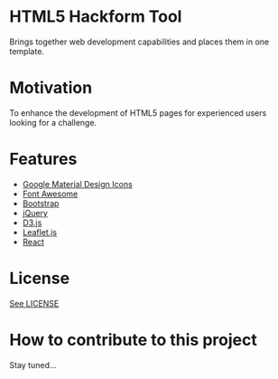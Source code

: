 # HTML5 Hackform Tool

Brings together web development capabilities and places them in one template. 

# Motivation

To enhance the development of HTML5 pages for experienced users looking for a challenge. 

# Features

* [Google Material Design Icons](http://google.github.io/material-design-icons/)
* [Font Awesome](http://fontawesome.io/)
* [Bootstrap](http://getbootstrap.com/)
* [jQuery](http://jquery.com/)
* [D3.js](https://d3js.org/#introduction)
* [Leaflet.js](http://leafletjs.com/)
* [React](https://facebook.github.io/react/)

# License

[See LICENSE](https://github.com/CookiesNCream/h5bt/blob/master/LICENSE.md)

# How to contribute to this project

Stay tuned...
